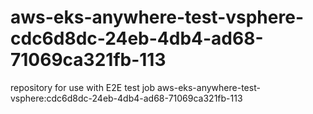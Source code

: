 # aws-eks-anywhere-test-vsphere-cdc6d8dc-24eb-4db4-ad68-71069ca321fb-113
repository for use with E2E test job aws-eks-anywhere-test-vsphere:cdc6d8dc-24eb-4db4-ad68-71069ca321fb-113

